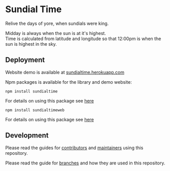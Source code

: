# Sundial Time
Relive the days of yore, when sundials were king.

Midday is always when the sun is at it's highest.  
Time is calculated from latitude and longitude so that 12:00pm is when the sun is highest in the sky.

## Deployment
Website demo is available at [sundialtime.herokuapp.com](https://sundialtime.herokuapp.com/)

Npm packages is available for the library and demo website:
```
npm install sundialtime
```
For details on using this package see [here](sundialtime/README.md)
```
npm install sundialtimeweb
```
For details on using this package see [here](sundialtimeweb/README.md)

## Development
Please read the guides for [contributors](.github/CONTRIBUTOR.md) and [maintainers](.github/MAINTAINER.md) using this repository.

Please read the guide for [branches](.github/BRANCHES.md) and how they are used in this repository.
